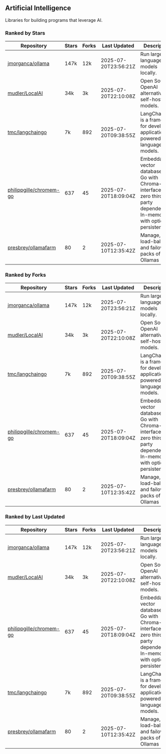 ## Artificial Intelligence

Libraries for building programs that leverage AI.

### Ranked by Stars

| Repository | Stars | Forks | Last Updated | Description | 
|------------|-------|-------|--------------|-------------|
| [jmorganca/ollama](https://github.com/jmorganca/ollama) | 147k | 12k | 2025-07-20T23:56:21Z |  Run large language models locally. |
| [mudler/LocalAI](https://github.com/mudler/LocalAI) | 34k | 3k | 2025-07-20T22:10:08Z |  Open Source OpenAI alternative, self-host AI models. |
| [tmc/langchaingo](https://github.com/tmc/langchaingo) | 7k | 892 | 2025-07-20T09:38:55Z |  LangChainGo is a framework for developing applications powered by language models. |
| [philippgille/chromem-go](https://github.com/philippgille/chromem-go) | 637 | 45 | 2025-07-20T18:09:04Z |  Embeddable vector database for Go with Chroma-like interface and zero third-party dependencies. In-memory with optional persistence. |
| [presbrey/ollamafarm](https://github.com/presbrey/ollamafarm) | 80 | 2 | 2025-07-10T12:35:42Z |  Manage, load-balance, and failover packs of Ollamas |

### Ranked by Forks

| Repository | Stars | Forks | Last Updated | Description | 
|------------|-------|-------|--------------|-------------|
| [jmorganca/ollama](https://github.com/jmorganca/ollama) | 147k | 12k | 2025-07-20T23:56:21Z |  Run large language models locally. |
| [mudler/LocalAI](https://github.com/mudler/LocalAI) | 34k | 3k | 2025-07-20T22:10:08Z |  Open Source OpenAI alternative, self-host AI models. |
| [tmc/langchaingo](https://github.com/tmc/langchaingo) | 7k | 892 | 2025-07-20T09:38:55Z |  LangChainGo is a framework for developing applications powered by language models. |
| [philippgille/chromem-go](https://github.com/philippgille/chromem-go) | 637 | 45 | 2025-07-20T18:09:04Z |  Embeddable vector database for Go with Chroma-like interface and zero third-party dependencies. In-memory with optional persistence. |
| [presbrey/ollamafarm](https://github.com/presbrey/ollamafarm) | 80 | 2 | 2025-07-10T12:35:42Z |  Manage, load-balance, and failover packs of Ollamas |

### Ranked by Last Updated

| Repository | Stars | Forks | Last Updated | Description | 
|------------|-------|-------|--------------|-------------|
| [jmorganca/ollama](https://github.com/jmorganca/ollama) | 147k | 12k | 2025-07-20T23:56:21Z |  Run large language models locally. |
| [mudler/LocalAI](https://github.com/mudler/LocalAI) | 34k | 3k | 2025-07-20T22:10:08Z |  Open Source OpenAI alternative, self-host AI models. |
| [philippgille/chromem-go](https://github.com/philippgille/chromem-go) | 637 | 45 | 2025-07-20T18:09:04Z |  Embeddable vector database for Go with Chroma-like interface and zero third-party dependencies. In-memory with optional persistence. |
| [tmc/langchaingo](https://github.com/tmc/langchaingo) | 7k | 892 | 2025-07-20T09:38:55Z |  LangChainGo is a framework for developing applications powered by language models. |
| [presbrey/ollamafarm](https://github.com/presbrey/ollamafarm) | 80 | 2 | 2025-07-10T12:35:42Z |  Manage, load-balance, and failover packs of Ollamas |

